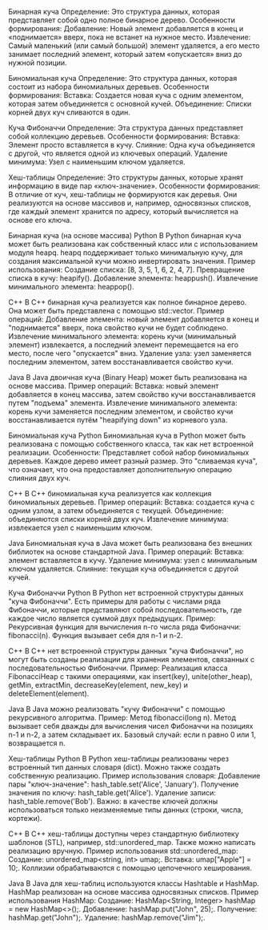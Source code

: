 Бинарная куча
Определение: Это структура данных, которая представляет собой одно полное бинарное дерево.
Особенности формирования:
  Добавление: Новый элемент добавляется в конец и «поднимается» вверх, пока не встанет на нужное место.
  Извлечение: Самый маленький (или самый большой) элемент удаляется, а его место занимает последний элемент, который затем «опускается» вниз до нужной позиции.

Биномиальная куча
Определение: Это структура данных, которая состоит из набора биномиальных деревьев.
Особенности формирования:
  Вставка: Создается новая куча с одним элементом, которая затем объединяется с основной кучей.
  Объединение: Списки корней двух куч сливаются в один.

Куча Фибоначчи
Определение: Эта структура данных представляет собой коллекцию деревьев.
Особенности формирования:
  Вставка: Элемент просто вставляется в кучу.
  Слияние: Одна куча объединяется с другой, что является одной из ключевых операций.
  Удаление минимума: Узел с наименьшим ключом удаляется.

Хеш-таблицы
Определение: Это структуры данных, которые хранят информацию в виде пар «ключ-значение».
Особенности формирования: В отличие от куч, хеш-таблицы не формируются как деревья. Они реализуются на основе массивов и, например, односвязных списков, где каждый элемент хранится по адресу, который вычисляется на основе его ключа.




Бинарная куча (на основе массива)
Python
В Python бинарная куча может быть реализована как собственный класс или с использованием модуля heapq. heapq поддерживает только минимальную кучу, для создания максимальной кучи можно инвертировать значения.
Пример использования:
  Создание списка: [8, 3, 5, 1, 6, 2, 4, 7].
  Превращение списка в кучу: heapify().
  Добавление элемента: heappush().
  Извлечение минимального элемента: heappop().

C++
В C++ бинарная куча реализуется как полное бинарное дерево. Она может быть представлена с помощью std::vector.
Пример операций:
  Добавление элемента: новый элемент добавляется в конец и "поднимается" вверх, пока свойство кучи не будет соблюдено.
  Извлечение минимального элемента: корень кучи (минимальный элемент) извлекается, а последний элемент перемещается на его место, после чего "опускается" вниз.
  Удаление узла: узел заменяется последним элементом, затем восстанавливается свойство кучи.

Java
В Java двоичная куча (Binary Heap) может быть реализована на основе массива.
Пример операций:
  Вставка: новый элемент добавляется в конец массива, затем свойство кучи восстанавливается путем "подъема" элемента.
  Извлечение минимального элемента: корень кучи заменяется последним элементом, и свойство кучи восстанавливается путём "heapifying down" из корневого узла.

Биномиальная куча
Python
Биномиальная куча в Python может быть реализована с помощью собственного класса, так как нет встроенной реализации.
Особенности:
  Представляет собой набор биномиальных деревьев.
  Каждое дерево имеет разный размер.
  Это "сливаемая куча", что означает, что она предоставляет дополнительную операцию слияния двух куч.

C++
В C++ биномиальная куча реализуется как коллекция биномиальных деревьев.
Пример операций:
  Вставка: создается куча с одним узлом, а затем объединяется с текущей.
  Объединение: объединяются списки корней двух куч.
  Извлечение минимума: извлекается узел с наименьшим ключом.

Java
Биномиальная куча в Java может быть реализована без внешних библиотек на основе стандартной Java.
Пример операций:
  Вставка: элемент вставляется в кучу.
  Удаление минимума: узел с минимальным ключом удаляется.
  Слияние: текущая куча объединяется с другой кучей.


Куча Фибоначчи
Python
В Python нет встроенной структуры данных "куча Фибоначчи". Есть примеры для работы с числами ряда Фибоначчи, которые представляют собой последовательность, где каждое число является суммой двух предыдущих.
Пример:
  Рекурсивная функция для вычисления n-го числа ряда Фибоначчи: fibonacci(n).
  Функция вызывает себя для n-1 и n-2.

C++
В C++ нет встроенной структуры данных "куча Фибоначчи", но могут быть созданы реализации для хранения элементов, связанных с последовательностью Фибоначчи.
Пример:
  Реализация класса FibonacciHeap с такими операциями, как insert(key), unite(other_heap), getMin, extractMin, decreaseKey(element, new_key) и deleteElement(element).

Java
В Java можно реализовать "кучу Фибоначчи" с помощью рекурсивного алгоритма.
Пример:
  Метод fibonacci(long n).
  Метод вызывает себя дважды для вычисления чисел Фибоначчи на позициях n-1 и n-2, а затем складывает их.
  Базовый случай: если n равно 0 или 1, возвращается n.

Хеш-таблицы
Python
В Python хеш-таблицы реализованы через встроенный тип данных словаря (dict). Можно также создать собственную реализацию.
Пример использования словаря:
  Добавление пары "ключ-значение": hash_table.set('Alice', 'January').
  Получение значения по ключу: hash_table.get('Alice').
  Удаление записи: hash_table.remove('Bob').
  Важно: в качестве ключей должны использоваться только неизменяемые типы данных (строки, числа, кортежи).

C++
В C++ хеш-таблицы доступны через стандартную библиотеку шаблонов (STL), например, std::unordered_map. Также можно написать реализацию вручную.
Пример использования std::unordered_map:
  Создание: unordered_map<string, int> umap;.
  Вставка: umap["Apple"] = 10;.
  Коллизии обрабатываются с помощью цепочечного хеширования.

Java
В Java для хеш-таблиц используются классы Hashtable и HashMap. HashMap реализован на основе массива односвязных списков.
Пример использования HashMap:
  Создание: HashMap<String, Integer> hashMap = new HashMap<>();.
  Добавление: hashMap.put("John", 25);.
  Получение: hashMap.get("John");.
  Удаление: hashMap.remove("Jim");.
